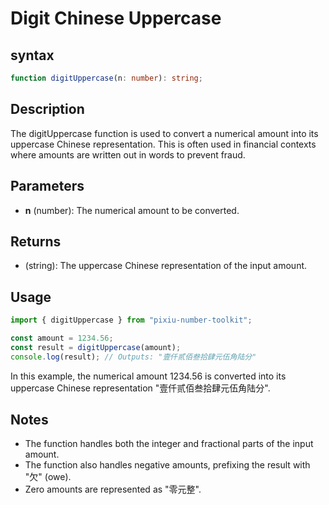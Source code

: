 # Digit Chinese Uppercase

## syntax

```ts
function digitUppercase(n: number): string;
```

## Description

The digitUppercase function is used to convert a numerical amount into its uppercase Chinese representation. This is often used in financial contexts where amounts are written out in words to prevent fraud.

## Parameters

- **n** (number): The numerical amount to be converted.

## Returns

- (string): The uppercase Chinese representation of the input amount.

## Usage

```ts
import { digitUppercase } from "pixiu-number-toolkit";

const amount = 1234.56;
const result = digitUppercase(amount);
console.log(result); // Outputs: "壹仟贰佰叁拾肆元伍角陆分"
```

In this example, the numerical amount 1234.56 is converted into its uppercase Chinese representation "壹仟贰佰叁拾肆元伍角陆分".

## Notes

- The function handles both the integer and fractional parts of the input amount.
- The function also handles negative amounts, prefixing the result with "欠" (owe).
- Zero amounts are represented as "零元整".
